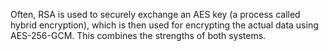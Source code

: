 Often, RSA is used to securely exchange an AES key (a process called hybrid encryption), which is then used for encrypting the actual data using AES-256-GCM. This combines the strengths of both systems.
